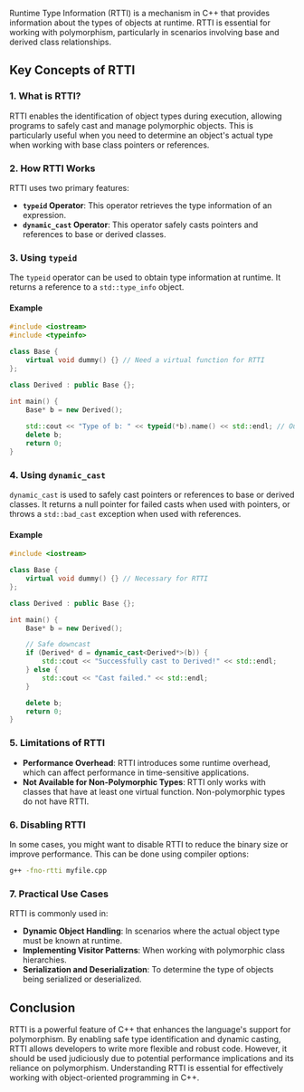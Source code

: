 
Runtime Type Information (RTTI) is a mechanism in C++ that provides information about the types of objects at runtime. RTTI is essential for working with polymorphism, particularly in scenarios involving base and derived class relationships.

## Key Concepts of RTTI

### 1. What is RTTI?

RTTI enables the identification of object types during execution, allowing programs to safely cast and manage polymorphic objects. This is particularly useful when you need to determine an object's actual type when working with base class pointers or references.

### 2. How RTTI Works

RTTI uses two primary features:

- **`typeid` Operator**: This operator retrieves the type information of an expression.
- **`dynamic_cast` Operator**: This operator safely casts pointers and references to base or derived classes.

### 3. Using `typeid`

The `typeid` operator can be used to obtain type information at runtime. It returns a reference to a `std::type_info` object.

#### Example

```cpp
#include <iostream>
#include <typeinfo>

class Base {
    virtual void dummy() {} // Need a virtual function for RTTI
};

class Derived : public Base {};

int main() {
    Base* b = new Derived();
    
    std::cout << "Type of b: " << typeid(*b).name() << std::endl; // Outputs Derived
    delete b;
    return 0;
}
```

### 4. Using `dynamic_cast`

`dynamic_cast` is used to safely cast pointers or references to base or derived classes. It returns a null pointer for failed casts when used with pointers, or throws a `std::bad_cast` exception when used with references.

#### Example

```cpp
#include <iostream>

class Base {
    virtual void dummy() {} // Necessary for RTTI
};

class Derived : public Base {};

int main() {
    Base* b = new Derived();

    // Safe downcast
    if (Derived* d = dynamic_cast<Derived*>(b)) {
        std::cout << "Successfully cast to Derived!" << std::endl;
    } else {
        std::cout << "Cast failed." << std::endl;
    }

    delete b;
    return 0;
}
```

### 5. Limitations of RTTI

- **Performance Overhead**: RTTI introduces some runtime overhead, which can affect performance in time-sensitive applications.
- **Not Available for Non-Polymorphic Types**: RTTI only works with classes that have at least one virtual function. Non-polymorphic types do not have RTTI.

### 6. Disabling RTTI

In some cases, you might want to disable RTTI to reduce the binary size or improve performance. This can be done using compiler options:

```bash
g++ -fno-rtti myfile.cpp
```

### 7. Practical Use Cases

RTTI is commonly used in:

- **Dynamic Object Handling**: In scenarios where the actual object type must be known at runtime.
- **Implementing Visitor Patterns**: When working with polymorphic class hierarchies.
- **Serialization and Deserialization**: To determine the type of objects being serialized or deserialized.

## Conclusion

RTTI is a powerful feature of C++ that enhances the language's support for polymorphism. By enabling safe type identification and dynamic casting, RTTI allows developers to write more flexible and robust code. However, it should be used judiciously due to potential performance implications and its reliance on polymorphism. Understanding RTTI is essential for effectively working with object-oriented programming in C++.